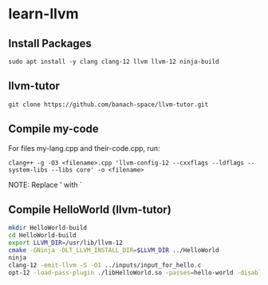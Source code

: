 # learn-llvm

## Install Packages
`sudo apt install -y clang clang-12 llvm llvm-12 ninja-build`

## llvm-tutor
`git clone https://github.com/banach-space/llvm-tutor.git`

## Compile my-code
For files my-lang.cpp and their-code.cpp, run: 

`clang++ -g -O3 <filename>.cpp 'llvm-config-12 --cxxflags --ldflags --system-libs --libs core' -o <filename>`

NOTE: Replace ' with `

## Compile HelloWorld (llvm-tutor)
```bash
mkdir HelloWorld-build
cd HelloWorld-build
export LLVM_DIR=/usr/lib/llvm-12
cmake -GNinja -DLT_LLVM_INSTALL_DIR=$LLVM_DIR ../HelloWorld
ninja
clang-12 -emit-llvm -S -O1 ../inputs/input_for_hello.c
opt-12 -load-pass-plugin ./libHelloWorld.so -passes=hello-world -disable-output input_for_hello.ll
```